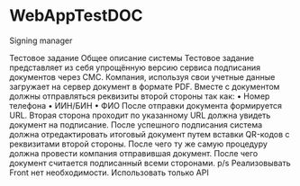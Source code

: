 # WebAppTestDOC
Signing manager

Тестовое задание
Общее описание системы
Тестовое задание представляет из себя упрощённую версию сервиса подписания документов через СМС. Компания, используя свои учетные данные загружает на сервер документ в формате PDF. Вместе с документом должны отправляться реквизиты второй стороны так как:
•	Номер телефона
•	ИИН/БИН
•	ФИО
После отправки документа формируется URL. Вторая сторона проходит по указанному URL должна увидеть документ на подписание. После успешного подписания система должна отредактировать итоговый документ путем вставки QR-кодов с реквизитами второй стороны. После чего ту же самую процедуру должна провести компания отправившая документ. После чего документ считается подписанный всеми сторонами. 
p/s Реализовывать Front нет необходимости. Использовать только API
